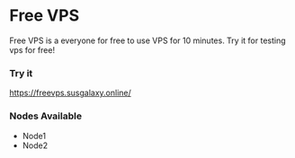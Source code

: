 # Free VPS
Free VPS is a everyone for free to use VPS for 10 minutes. Try it for testing vps for free!
### Try it
https://freevps.susgalaxy.online/

### Nodes Available
- Node1
- Node2
